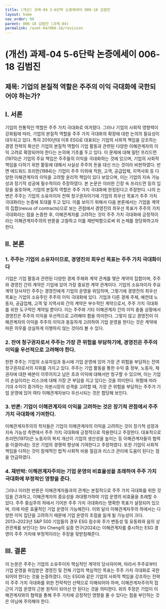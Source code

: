 ```yaml
---
title: (개선) 과제-04 5-6단락 논증에세이 006-18 김범진
layout: home
nav_order: 99
parent: 006-18 김범진 (과제-04)
permalink: /asmt-04/006-18/revision
---
```


# (개선) 과제-04 5-6단락 논증에세이 006-18 김범진 

## 제목: 기업의 본질적 역할은 주주의 이익 극대화에 국한되어야 하는가?

## I. 서론

기업의 전통적인 역할은 주주 가치 극대화로 여겨졌다. 그러나 기업의 사회적 영향력이 강화됨에 따라, 기업의 본질적 역할을 주주 가치 극대화의 확장에 대한 논의의 필요성이 대두되고 있다. 특히 2010년대 이후 ESG로 대표되는 기업의 사회적 책임을 강조하는 경영 전략의 확산은 기업의 본질적 역할이 기업 활동과 관련된 다양한 이해관계자의 이익 고려로 확장되어야 한다는 논의에 기초를 두고 있다. 이 문제에 대해 밀턴 프리드먼(1970)은 기업의 주요 책임은 주주들의 이익을 극대화하는 것에 있으며, 기업의 사회적 책임을 다하기 위한 활동에 대해서 사실상 주주의 돈을 대신 쓰는 것이라 비판하였다. 반면 에드워드 프리먼(1984)는 기업이 주주 이외에 직원, 고객, 공급업체, 지역사회 등 다양한 이해관계자의 이익을 고려할 윤리적 책임이 있다 보았으며, 이는 기업의 지속 가능성과 장기적 성공에 필수적이라 주장하였다. 본 논문은 이러한 긴장 속 프리드먼 등의 입장을 옹호하며, 기업의 본질적 역할은 주주 가치 극대화에 한정된다고 주장한다. 나의 논변은 주주는 기업의 소유자이자 잔여 청구권자이기에 기업의 최우선 목표가 주주 가치 극대화라는 논증에 토대를 두고 있다. 이를 보이기 위해서 다음 본론에서는 기업을 계약의 집합(nexus of contracts)으로 보는 관점에서 경영진의  최우선 목표가 주주의 가치 극대화라는 점을 논증한 후, 이해관계자를 고려하는 것이 주주 가치 극대화에 긍정적이라는 이해관계자주의의 반론을 고찰하고 이를 재반박함으로써 위 논제를 정당화하고자 한다.

## II. 본론

### 1. 주주는 기업의 소유자이므로, 경영진의 최우선 목표는 주주 가치 극대화이다

기업은 기업 활동과 관련된 다양한 경제 주체와 계약 관계를 맺은 계약의 집합이며, 주주와 경영진 간의 계약은 기업에 있어 가장 중요한 계약 관계이다. 기업의 소유자이자 주요 계약 당사자인 주주는 경영진에게 기업의 운영을 위임하며, 그렇기에 경영진의 최우선 목표는 기업의 소유주인 주주의 이익 극대화에 있다. 기업과 다른 경제 주체, 예컨데 노동자, 공급업체, 고객 및 지역사회 간의 계약은 부수적인 계약으로서, 주주 가치 극대화를 위한 도구적인 계약일 뿐이다. 이는 주주와 기타 이해관계자 간의 이익 충돌 상황에서 경영진은 주주의 이익을 우선적으로 고려해야 함을 의미한다. 그렇지 않고 경영진이 이해관계자의 이익을 주주의 이익과 동등하게 고려하여 기업 운영을 한다는 것은 계약에 따른 의무를 성실하게 이행하지 않는 것이라 볼 수 있다.

### 2. 잔여 청구권자로서 주주는 가장 큰 위험을 부담하기에, 경영진은 주주의 이익을 우선적으로 고려해야 한다. 

한편 주주는 기업의 소유자임과 동시에 기업 운영에 있어 가장 큰 위험을 부담하는 잔여 청구권자로서의 지위를 가지고 있다. 주주는 기업 활동을 통한 수익 중 정부, 노동자, 채권자에 대한 배분이 이루어지고 남은 초과 이익에 대해서만 청구할 수 있으며, 이는 기업이 손실이라는 리스크에 대해 가장 큰 부담을 지고 있다는 것을 의미한다. 위험에 따라 기대 수익이 증가하는 자본시장의 성격을 고려할 때, 가장 큰 위험을 부담하는 주주가 기업 운영에 있어 여타 이해관계자보다 우선시되는 것은 합당해 보인다.

### 3. 반론: 기업이 이해관계자의 이익을 고려하는 것은 장기적 관점에서 주주 가치 극대화에 기여한다.

이해관계자주의의 학자들은 기업이 이해관계자의 이익을 고려하는 것이 장기적 성장과 지속 가능성 측면에서 주주 가치 극대화에 긍정적으로 작용한다고 주장한다. 대표적으로 프리먼(1970)은 노동자의 복지 개선이 기업의 생산성을 높이는 등 이해관계자들의 협력을 이끌어내는 것은 기업의 경쟁력 향상에 기여한다고 주장하였다. 또한 기업이 사회적 책임을 다하는 것이 잠재적인 법적·사회적 비용 절감과 리스크 관리에 도움이 된다는 점을 언급하였다.

### 4. 재반박: 이해관계자주의는 기업 운영의 비효율성을 초래하여 주주 가치 극대화에 부정적인 영향을 준다.

그러나 이러한 반론은 이해관계자들과의 관계는 본질적으로 주주 가치 극대화를 위한 것임을 간과하고, 이해관계자의 중요성을 과대평가하여 기업 운영의 비효율을 초래할 수 있다. 주주 중심주의 하에서 기어븐 주주 가치 극대화라는 명확한 목표가 설정되어 있으며, 이에 따른 효율적인 기업 운영이 가능해진다. 이와 달리 이해관계자주의 하에서는 다양한 이익 집단을 고려하기 때문에 기업 운영의 초점을 잃게 될 가능성이 크다. 2013~2023년 S&P 500 기업들의 경우 ESG 점수와 주가 변동성 및 유동화와 음의 상관관계를 보인다는 Shi Cheng의 실증 연구(2024)는 이해관계자를 중시하는 ESG 경영이 주주 가치에 부정적이라는 주장을 뒷받침해준다. 

## III. 결론

이 논문은 주주는 기업의 소유주이자 핵심적인 계약의 당사자이며, 따라서 주주로부터 기업 운영을 위임받은 경영진 및 전체 기업의 핵심적인 목표는 주주 가치 극대화로 국한되어야 한다는 것을 논증하였다. 이는 ESG와 같은 기업의 사회적 책임을 강조하는 전략이 주주 가치 극대화를 위한 전략적인 선택으로 이해되어야 하며, 이해관게자주의적 접근이 기업 운영의 근본 원칙이 되어선 안 된다는 것을 의미한다. 위의 주장은 기업이 이해관계자와의 협력을 통해 주주 가치에 긍정적인 영향을 줄 수 있다는 점을 부인하는 것은 아님에 주의해야 한다.